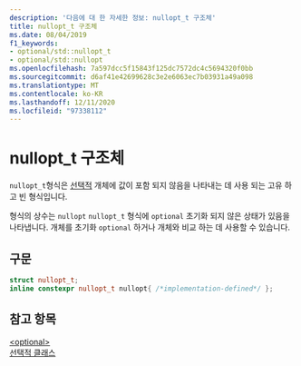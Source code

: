 ```yaml
---
description: '다음에 대 한 자세한 정보: nullopt_t 구조체'
title: nullopt_t 구조체
ms.date: 08/04/2019
f1_keywords:
- optional/std::nullopt_t
- optional/std::nullopt
ms.openlocfilehash: 7a597dcc5f15843f125dc7572dc4c5694320f0bb
ms.sourcegitcommit: d6af41e42699628c3e2e6063ec7b03931a49a098
ms.translationtype: MT
ms.contentlocale: ko-KR
ms.lasthandoff: 12/11/2020
ms.locfileid: "97338112"
---
```

# <a name="nullopt_t-struct"></a>nullopt_t 구조체

`nullopt_t`형식은 [선택적](optional-class.md) 개체에 값이 포함 되지 않음을 나타내는 데 사용 되는 고유 하 고 빈 형식입니다.

형식의 상수는 `nullopt` `nullopt_t` 형식에 `optional` 초기화 되지 않은 상태가 있음을 나타냅니다. 개체를 초기화 `optional` 하거나 개체와 비교 하는 데 사용할 수 있습니다.

## <a name="syntax"></a>구문

```cpp
struct nullopt_t;
inline constexpr nullopt_t nullopt{ /*implementation-defined*/ };
```

## <a name="see-also"></a>참고 항목

[\<optional>](optional.md)\
[선택적 클래스](optional-class.md)
